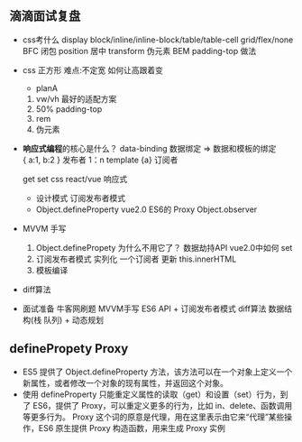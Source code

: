 ## 滴滴面试复盘

- css考什么
    display block/inline/inline-block/table/table-cell
    grid/flex/none
    BFC 闭包
    position 居中
    transform
    伪元素
    BEM
    padding-top 做法


- css 正方形
    难点:不定宽 如何让高跟着变
    - planA
    1. vw/vh 最好的适配方案
    2. 50% padding-top 
    3. rem
    4. 伪元素

- **响应式编程**的核心是什么？ 
    data-binding 数据绑定 => 数据和模板的绑定  
    { a:1, b:2 } 发布者 1：n  template {a} 订阅者

    get set
    css
    react/vue 响应式
    - 设计模式 订阅发布者模式
    - Object.defineProperty  vue2.0
        ES6的 Proxy
        Object.observer
- MVVM 手写
    1. Object.definePropety 为什么不用它了？
        数据劫持API  vue2.0中如何
        set
    2. 订阅发布者模式
        实列化 一个订阅者
        更新 this.innerHTML
    3. 模板编译

- diff算法

- 面试准备
  牛客网刷题
  MVVM手写 ES6 API + 订阅发布者模式 diff算法
  数据结构(栈  队列) + 动态规划

## definePropety  Proxy 
- ES5 提供了 Object.defineProperty 方法，该方法可以在一个对象上定义一个新属性，或者修改一个对象的现有属性，并返回这个对象。
- 使用 defineProperty 只能重定义属性的读取（get）和设置（set）行为，到了 ES6，提供了 Proxy，可以重定义更多的行为，比如 in、delete、函数调用等更多行为。
Proxy 这个词的原意是代理，用在这里表示由它来“代理”某些操作，ES6 原生提供 Proxy 构造函数，用来生成 Proxy 实例
